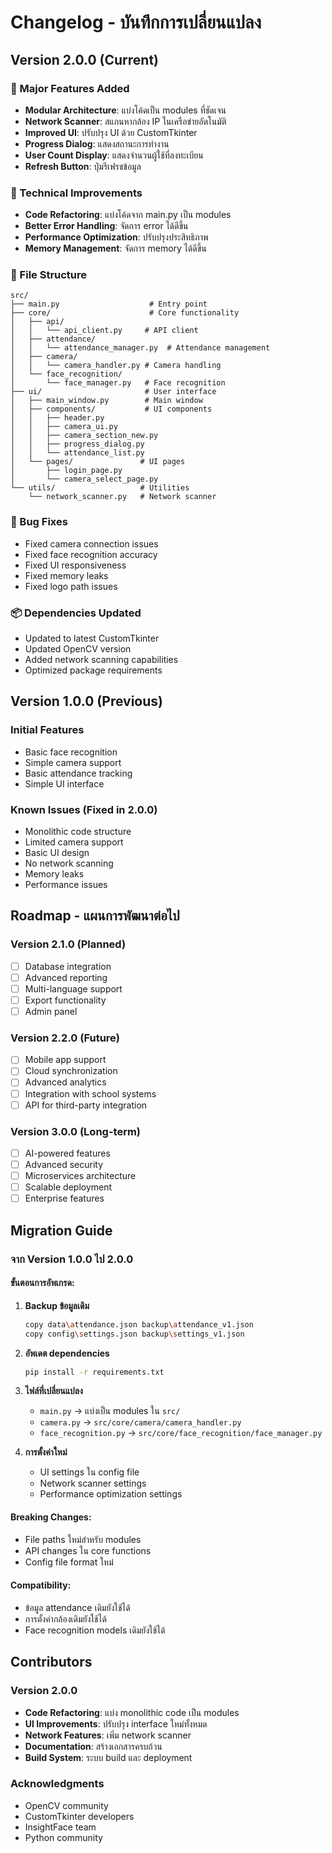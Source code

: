 # Changelog - บันทึกการเปลี่ยนแปลง

## Version 2.0.0 (Current)

### 🎉 Major Features Added
- **Modular Architecture**: แบ่งโค้ดเป็น modules ที่ชัดเจน
- **Network Scanner**: สแกนหากล้อง IP ในเครือข่ายอัตโนมัติ
- **Improved UI**: ปรับปรุง UI ด้วย CustomTkinter
- **Progress Dialog**: แสดงสถานะการทำงาน
- **User Count Display**: แสดงจำนวนผู้ใช้ที่ลงทะเบียน
- **Refresh Button**: ปุ่มรีเฟรชข้อมูล

### 🔧 Technical Improvements
- **Code Refactoring**: แบ่งโค้ดจาก main.py เป็น modules
- **Better Error Handling**: จัดการ error ได้ดีขึ้น
- **Performance Optimization**: ปรับปรุงประสิทธิภาพ
- **Memory Management**: จัดการ memory ได้ดีขึ้น

### 📁 File Structure
```
src/
├── main.py                    # Entry point
├── core/                      # Core functionality
│   ├── api/
│   │   └── api_client.py     # API client
│   ├── attendance/
│   │   └── attendance_manager.py  # Attendance management
│   ├── camera/
│   │   └── camera_handler.py # Camera handling
│   └── face_recognition/
│       └── face_manager.py   # Face recognition
├── ui/                       # User interface
│   ├── main_window.py        # Main window
│   ├── components/           # UI components
│   │   ├── header.py
│   │   ├── camera_ui.py
│   │   ├── camera_section_new.py
│   │   ├── progress_dialog.py
│   │   └── attendance_list.py
│   └── pages/               # UI pages
│       ├── login_page.py
│       └── camera_select_page.py
└── utils/                   # Utilities
    └── network_scanner.py   # Network scanner
```

### 🐛 Bug Fixes
- Fixed camera connection issues
- Fixed face recognition accuracy
- Fixed UI responsiveness
- Fixed memory leaks
- Fixed logo path issues

### 📦 Dependencies Updated
- Updated to latest CustomTkinter
- Updated OpenCV version
- Added network scanning capabilities
- Optimized package requirements

## Version 1.0.0 (Previous)

### Initial Features
- Basic face recognition
- Simple camera support
- Basic attendance tracking
- Simple UI interface

### Known Issues (Fixed in 2.0.0)
- Monolithic code structure
- Limited camera support
- Basic UI design
- No network scanning
- Memory leaks
- Performance issues

## Roadmap - แผนการพัฒนาต่อไป

### Version 2.1.0 (Planned)
- [ ] Database integration
- [ ] Advanced reporting
- [ ] Multi-language support
- [ ] Export functionality
- [ ] Admin panel

### Version 2.2.0 (Future)
- [ ] Mobile app support
- [ ] Cloud synchronization
- [ ] Advanced analytics
- [ ] Integration with school systems
- [ ] API for third-party integration

### Version 3.0.0 (Long-term)
- [ ] AI-powered features
- [ ] Advanced security
- [ ] Microservices architecture
- [ ] Scalable deployment
- [ ] Enterprise features

## Migration Guide

### จาก Version 1.0.0 ไป 2.0.0

#### ขั้นตอนการอัพเกรด:
1. **Backup ข้อมูลเดิม**
   ```bash
   copy data\attendance.json backup\attendance_v1.json
   copy config\settings.json backup\settings_v1.json
   ```

2. **อัพเดต dependencies**
   ```bash
   pip install -r requirements.txt
   ```

3. **ไฟล์ที่เปลี่ยนแปลง**
   - `main.py` → แบ่งเป็น modules ใน `src/`
   - `camera.py` → `src/core/camera/camera_handler.py`
   - `face_recognition.py` → `src/core/face_recognition/face_manager.py`

4. **การตั้งค่าใหม่**
   - UI settings ใน config file
   - Network scanner settings
   - Performance optimization settings

#### Breaking Changes:
- File paths ใหม่สำหรับ modules
- API changes ใน core functions
- Config file format ใหม่

#### Compatibility:
- ข้อมูล attendance เดิมยังใช้ได้
- การตั้งค่ากล้องเดิมยังใช้ได้
- Face recognition models เดิมยังใช้ได้

## Contributors

### Version 2.0.0
- **Code Refactoring**: แบ่ง monolithic code เป็น modules
- **UI Improvements**: ปรับปรุง interface ใหม่ทั้งหมด
- **Network Features**: เพิ่ม network scanner
- **Documentation**: สร้างเอกสารครบถ้วน
- **Build System**: ระบบ build และ deployment

### Acknowledgments
- OpenCV community
- CustomTkinter developers
- InsightFace team
- Python community
